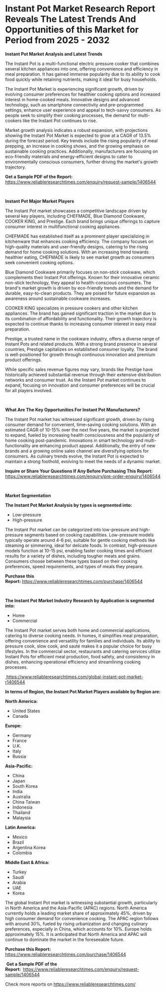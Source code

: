 <p><h1>Instant Pot Market Research Report Reveals The Latest Trends And Opportunities of this Market for Period from 2025 - 2032</h1></p><p><strong>Instant Pot Market Analysis and Latest Trends</strong></p>
<p><p>The Instant Pot is a multi-functional electric pressure cooker that combines several kitchen appliances into one, offering convenience and efficiency in meal preparation. It has gained immense popularity due to its ability to cook food quickly while retaining nutrients, making it ideal for busy households.</p><p>The Instant Pot Market is experiencing significant growth, driven by evolving consumer preferences for healthier cooking options and increased interest in home-cooked meals. Innovative designs and advanced technology, such as smartphone connectivity and pre-programmed settings, enhance user experience and appeal to tech-savvy consumers. As people seek to simplify their cooking processes, the demand for multi-cookers like the Instant Pot continues to rise.</p><p>Market growth analysis indicates a robust expansion, with projections showing the Instant Pot Market is expected to grow at a CAGR of 13.5% during the forecast period. Key trends include the rising popularity of meal prepping, an increase in cooking shows, and the growing emphasis on sustainable cooking practices. Additionally, manufacturers are focusing on eco-friendly materials and energy-efficient designs to cater to environmentally conscious consumers, further driving the market's growth trajectory.</p></p>
<p><strong>Get a Sample PDF of the Report:&nbsp;</strong> <a href="https://www.reliableresearchtimes.com/enquiry/request-sample/1406544?utm_campaign=2326&utm_medium=2&utm_source=Github&utm_content=ia&utm_term=26032025&utm_id=instant-pot">https://www.reliableresearchtimes.com/enquiry/request-sample/1406544</a></p>
<p>&nbsp;</p>
<p><strong>Instant Pot Major Market Players</strong></p>
<p><p>The Instant Pot market showcases a competitive landscape driven by several key players, including CHEFMADE, Blue Diamond Cookware, COOKER KING, and Prestige. Each brand brings unique offerings to capture consumer interest in multifunctional cooking appliances.</p><p>CHEFMADE has established itself as a prominent player specializing in kitchenware that enhances cooking efficiency. The company focuses on high-quality materials and user-friendly designs, catering to the rising demand for home cooking solutions. With an increasing trend towards healthier eating, CHEFMADE is likely to see market growth as consumers seek convenient cooking options.</p><p>Blue Diamond Cookware primarily focuses on non-stick cookware, which complements their Instant Pot offerings. Known for their innovative ceramic non-stick technology, they appeal to health-conscious consumers. The brand's market growth is driven by eco-friendly trends and the demand for durable, easy-to-clean products. They are poised for future expansion as awareness around sustainable cookware increases.</p><p>COOKER KING specializes in pressure cookers and other kitchen appliances. The brand has gained significant traction in the market due to its combination of affordability and functionality. Their growth trajectory is expected to continue thanks to increasing consumer interest in easy meal preparation.</p><p>Prestige, a trusted name in the cookware industry, offers a diverse range of Instant Pots and related products. With a strong brand presence in several countries, Prestige capitalizes on established consumer loyalty. The brand is well-positioned for growth through continuous innovation and premium product offerings.</p><p>While specific sales revenue figures may vary, brands like Prestige have historically achieved substantial revenue through their extensive distribution networks and consumer trust. As the Instant Pot market continues to expand, focusing on innovation and consumer preferences will be crucial for all players involved.</p></p>
<p>&nbsp;</p>
<p><strong>What Are The Key Opportunities For Instant Pot Manufacturers?</strong></p>
<p><p>The Instant Pot market has witnessed significant growth, driven by rising consumer demand for convenient, time-saving cooking solutions. With an estimated CAGR of 10-15% over the next five years, the market is projected to expand, fueled by increasing health consciousness and the popularity of home cooking post-pandemic. Innovations in smart technology and multi-functionality are enhancing product appeal. Additionally, the entry of new brands and a growing online sales channel are diversifying options for consumers. As culinary trends evolve, the Instant Pot is expected to maintain a strong foothold, evolving to meet the needs of a dynamic market.</p></p>
<p><strong>Inquire or Share Your Questions If Any Before Purchasing This Report:</strong> <a href="https://www.reliableresearchtimes.com/enquiry/pre-order-enquiry/1406544?utm_campaign=2326&utm_medium=2&utm_source=Github&utm_content=ia&utm_term=26032025&utm_id=instant-pot">https://www.reliableresearchtimes.com/enquiry/pre-order-enquiry/1406544</a></p>
<p>&nbsp;</p>
<p><strong>Market Segmentation</strong></p>
<p><strong>The Instant Pot Market Analysis by types is segmented into:</strong></p>
<p><ul><li>Low-pressure</li><li>High-pressure</li></ul></p>
<p><p>The Instant Pot market can be categorized into low-pressure and high-pressure segments based on cooking capabilities. Low-pressure models typically operate around 4-6 psi, suitable for gentle cooking methods like steaming or simmering, ideal for delicate foods. In contrast, high-pressure models function at 10-15 psi, enabling faster cooking times and efficient results for a variety of dishes, including tougher meats and grains. Consumers choose between these types based on their cooking preferences, speed requirements, and types of meals they prepare.</p></p>
<p><strong>Purchase this Report:&nbsp;</strong><a href="https://www.reliableresearchtimes.com/purchase/1406544?utm_campaign=2326&utm_medium=2&utm_source=Github&utm_content=ia&utm_term=26032025&utm_id=instant-pot">https://www.reliableresearchtimes.com/purchase/1406544</a></p>
<p>&nbsp;</p>
<p><strong>The Instant Pot Market Industry Research by Application is segmented into:</strong></p>
<p><ul><li>Home</li><li>Commercial</li></ul></p>
<p><p>The Instant Pot market serves both home and commercial applications, catering to diverse cooking needs. In homes, it simplifies meal preparation, offering convenience and versatility for families and individuals. Its ability to pressure cook, slow cook, and sauté makes it a popular choice for busy lifestyles. In the commercial sector, restaurants and catering services utilize Instant Pots for efficient meal production, food safety, and consistency in dishes, enhancing operational efficiency and streamlining cooking processes.</p></p>
<p><a href="https://www.reliableresearchtimes.com/global-instant-pot-market-r1406544?utm_campaign=2326&utm_medium=2&utm_source=Github&utm_content=ia&utm_term=26032025&utm_id=instant-pot">&nbsp;https://www.reliableresearchtimes.com/global-instant-pot-market-r1406544</a></p>
<p><strong>In terms of Region, the Instant Pot Market Players available by Region are:</strong></p>
<p>
    <p> <strong> North America: </strong>
        <ul>
            <li>United States</li>
            <li>Canada</li>
        </ul>
        </p> 
    <p> <strong> Europe: </strong>
        <ul>
            <li>Germany</li>
            <li>France</li>
            <li>U.K.</li>
            <li>Italy</li>
            <li>Russia</li>
        </ul>
        </p> 
    <p> <strong> Asia-Pacific: </strong>
        <ul>
            <li>China</li>
            <li>Japan</li>
            <li>South Korea</li>
            <li>India</li>
            <li>Australia</li>
            <li>China Taiwan</li>
            <li>Indonesia</li>
            <li>Thailand</li>
            <li>Malaysia</li>
        </ul>
        </p> 
    <p> <strong> Latin America: </strong>
        <ul>
            <li>Mexico</li>
            <li>Brazil</li>
            <li>Argentina Korea</li>
            <li>Colombia</li>
        </ul>
        </p> 
    <p> <strong> Middle East & Africa: </strong>
        <ul>
            <li>Turkey</li>
            <li>Saudi</li>
            <li>Arabia</li>
            <li>UAE</li>
            <li>Korea</li>
        </ul>
    </p>
    </p>
<p><p>The global Instant Pot market is witnessing substantial growth, particularly in North America and the Asia-Pacific (APAC) regions. North America currently holds a leading market share of approximately 45%, driven by high consumer demand for convenience cooking. The APAC region follows with around 30%, fueled by rising urbanization and changing culinary preferences, especially in China, which accounts for 10%. Europe holds approximately 15%. It is anticipated that North America and APAC will continue to dominate the market in the foreseeable future.</p></p>
<p><strong>Purchase this Report: </strong><a href="https://www.reliableresearchtimes.com/purchase/1406544?utm_campaign=2326&utm_medium=2&utm_source=Github&utm_content=ia&utm_term=26032025&utm_id=instant-pot">https://www.reliableresearchtimes.com/purchase/1406544</a></p>
<p>&nbsp;<strong>Get a Sample PDF of the Report:&nbsp;&nbsp;</strong><a href="https://www.reliableresearchtimes.com/enquiry/request-sample/1406544?utm_campaign=2326&utm_medium=2&utm_source=Github&utm_content=ia&utm_term=26032025&utm_id=instant-pot">https://www.reliableresearchtimes.com/enquiry/request-sample/1406544</a></p>
<p><strong></strong></p>
<p>Check more reports on <a href="https://www.reliableresearchtimes.com/?utm_campaign=2326&utm_medium=2&utm_source=Github&utm_content=ia&utm_term=26032025&utm_id=instant-pot">https://www.reliableresearchtimes.com/</a></p>